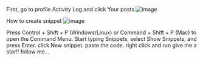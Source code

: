 First, go to profile Activity Log and click Your posts
![image](https://user-images.githubusercontent.com/41980624/201481872-a682c7ea-870a-4499-b65a-3b233e31f2dd.png)



How to create snippet ![image](https://github.com/joserodny/remove-facebook-post-js-bot/assets/41980624/2106efe9-6c5b-488a-be22-934b44a072e6)


Press Control + Shift + P (Windows/Linux) or Command + Shift + P (Mac) to open the Command Menu. Start typing Snippets, select Show Snippets, and press Enter.
click New snippet.
paste the code.
right click and run
give me a star!!
follow me...
